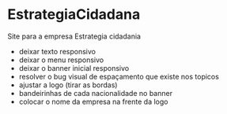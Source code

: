 # EstrategiaCidadana
Site para a empresa Estrategia cidadania 

- deixar texto responsivo
- deixar o menu responsivo
- deixar o banner inicial responsivo 
- resolver o bug visual de espaçamento que existe nos topicos 
- ajustar a logo (tirar as bordas)
- bandeirinhas de cada nacionalidade no banner 
- colocar o nome da empresa na frente da logo